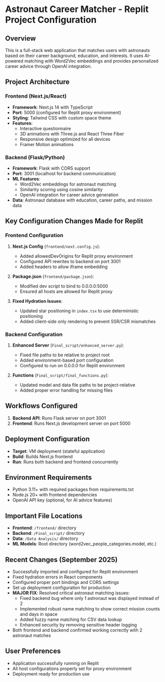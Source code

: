 # Astronaut Career Matcher - Replit Project Configuration

## Overview
This is a full-stack web application that matches users with astronauts based on their career background, education, and interests. It uses AI-powered matching with Word2Vec embeddings and provides personalized career advice through OpenAI integration.

## Project Architecture

### Frontend (Next.js/React)
- **Framework**: Next.js 14 with TypeScript
- **Port**: 5000 (configured for Replit proxy environment)
- **Styling**: Tailwind CSS with custom space theme
- **Features**: 
  - Interactive questionnaire
  - 3D animations with Three.js and React Three Fiber
  - Responsive design optimized for all devices
  - Framer Motion animations

### Backend (Flask/Python)
- **Framework**: Flask with CORS support
- **Port**: 3001 (localhost for backend communication)
- **ML Features**: 
  - Word2Vec embeddings for astronaut matching
  - Similarity scoring using cosine similarity
  - OpenAI integration for career advice generation
- **Data**: Astronaut database with education, career paths, and mission data

## Key Configuration Changes Made for Replit

### Frontend Configuration
1. **Next.js Config** (`frontend/next.config.js`):
   - Added allowedDevOrigins for Replit proxy environment
   - Configured API rewrites to backend on port 3001
   - Added headers to allow iframe embedding

2. **Package.json** (`frontend/package.json`):
   - Modified dev script to bind to 0.0.0.0:5000
   - Ensured all hosts are allowed for Replit proxy

3. **Fixed Hydration Issues**:
   - Updated star positioning in `index.tsx` to use deterministic positioning
   - Added client-side only rendering to prevent SSR/CSR mismatches

### Backend Configuration
1. **Enhanced Server** (`Final_script/enhanced_server.py`):
   - Fixed file paths to be relative to project root
   - Added environment-based port configuration
   - Configured to run on 0.0.0.0 for Replit environment

2. **Functions** (`Final_script/final_functions.py`):
   - Updated model and data file paths to be project-relative
   - Added proper error handling for missing files

## Workflows Configured
1. **Backend API**: Runs Flask server on port 3001
2. **Frontend**: Runs Next.js development server on port 5000

## Deployment Configuration
- **Target**: VM deployment (stateful application)
- **Build**: Builds Next.js frontend
- **Run**: Runs both backend and frontend concurrently

## Environment Requirements
- Python 3.11+ with required packages from requirements.txt
- Node.js 20+ with frontend dependencies
- OpenAI API key (optional, for AI advice features)

## Important File Locations
- **Frontend**: `/frontend/` directory
- **Backend**: `/Final_script/` directory  
- **Data**: `/Data Analysis/` directory
- **ML Models**: Root directory (word2vec_people_categories.model, etc.)

## Recent Changes (September 2025)
- Successfully imported and configured for Replit environment
- Fixed hydration errors in React components  
- Configured proper port bindings and CORS settings
- Set up deployment configuration for production
- **MAJOR FIX**: Resolved critical astronaut matching issues:
  - Fixed backend bug where only 1 astronaut was displayed instead of 2
  - Implemented robust name matching to show correct mission counts and days in space
  - Added fuzzy name matching for CSV data lookup
  - Enhanced security by removing sensitive header logging
- Both frontend and backend confirmed working correctly with 2 astronaut matches

## User Preferences
- Application successfully running on Replit
- All host configurations properly set for proxy environment
- Deployment ready for production use